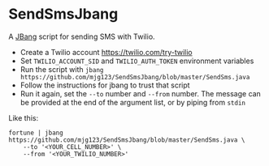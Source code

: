 # SendSmsJbang

A [JBang](https://jbang.dev) script for sending SMS with Twilio.

  - Create a Twilio account https://twilio.com/try-twilio
  - Set `TWILIO_ACCOUNT_SID` and `TWILIO_AUTH_TOKEN` environment variables
  - Run the script with `jbang https://github.com/mjg123/SendSmsJbang/blob/master/SendSms.java`
  - Follow the instructions for jbang to trust that script
  - Run it again, set the `--to` number and `--from` number.  The message can be provided at the end of the argument list, or by piping from `stdin`
  

Like this:

```
fortune | jbang https://github.com/mjg123/SendSmsJbang/blob/master/SendSms.java \
    --to '<YOUR_CELL_NUMBER>' \
    --from '<YOUR_TWILIO_NUMBER>'
```
